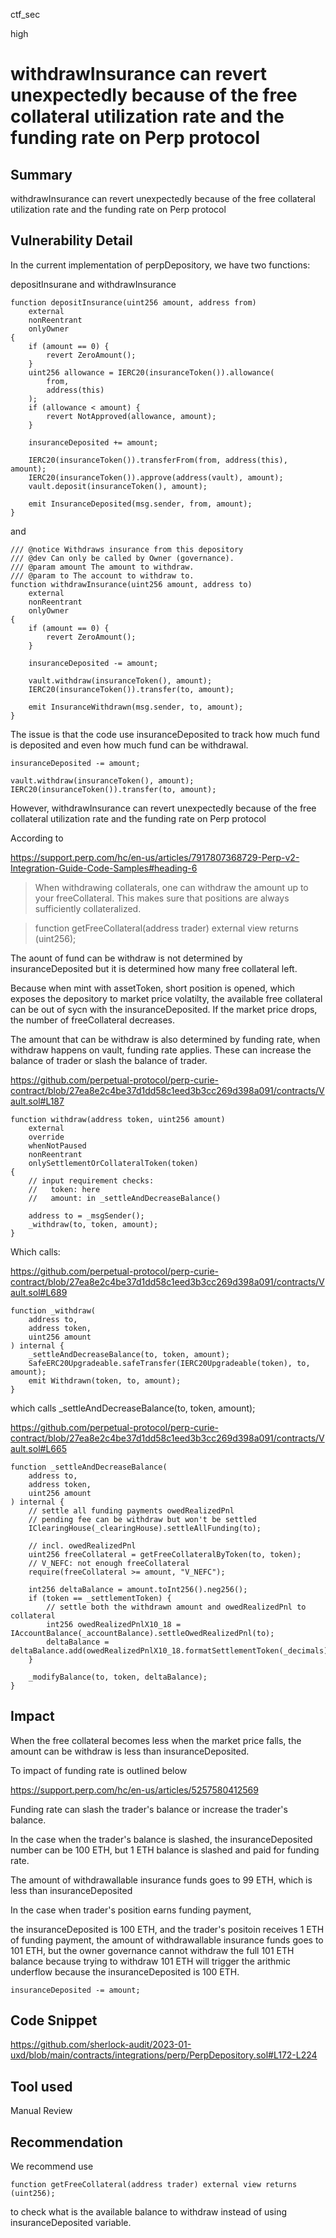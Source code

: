 ctf_sec

high

# withdrawInsurance can revert unexpectedly because of the free collateral utilization rate and the funding rate on Perp protocol

## Summary

withdrawInsurance can revert unexpectedly because of the free collateral utilization rate and the funding rate on Perp protocol

## Vulnerability Detail

In the current implementation of perpDepository, we have two functions:

depositInsurane and withdrawInsurance

```solidity
function depositInsurance(uint256 amount, address from)
	external
	nonReentrant
	onlyOwner
{
	if (amount == 0) {
		revert ZeroAmount();
	}
	uint256 allowance = IERC20(insuranceToken()).allowance(
		from,
		address(this)
	);
	if (allowance < amount) {
		revert NotApproved(allowance, amount);
	}

	insuranceDeposited += amount;

	IERC20(insuranceToken()).transferFrom(from, address(this), amount);
	IERC20(insuranceToken()).approve(address(vault), amount);
	vault.deposit(insuranceToken(), amount);

	emit InsuranceDeposited(msg.sender, from, amount);
}
```

and

```solidity
/// @notice Withdraws insurance from this depository
/// @dev Can only be called by Owner (governance).
/// @param amount The amount to withdraw.
/// @param to The account to withdraw to.
function withdrawInsurance(uint256 amount, address to)
	external
	nonReentrant
	onlyOwner
{
	if (amount == 0) {
		revert ZeroAmount();
	}

	insuranceDeposited -= amount;

	vault.withdraw(insuranceToken(), amount);
	IERC20(insuranceToken()).transfer(to, amount);

	emit InsuranceWithdrawn(msg.sender, to, amount);
}
```

The issue is that the code use insuranceDeposited to track how much fund is deposited and even how much fund can be withdrawal.

```solidity
insuranceDeposited -= amount;

vault.withdraw(insuranceToken(), amount);
IERC20(insuranceToken()).transfer(to, amount);
```

However, withdrawInsurance can revert unexpectedly because of the free collateral utilization rate and the funding rate on Perp protocol

According to 

https://support.perp.com/hc/en-us/articles/7917807368729-Perp-v2-Integration-Guide-Code-Samples#heading-6

> When withdrawing collaterals, one can withdraw the amount up to your freeCollateral. This makes sure that positions are always sufficiently collateralized.

> function getFreeCollateral(address trader) external view returns (uint256);

The aount of fund can be withdraw is not determined by insuranceDeposited but it is determined how many free collateral left.

Because when mint with assetToken, short position is opened, which exposes the depository to market price volatilty, the available free collateral can be out of sycn with the insuranceDeposited. If the market price drops, the number of freeCollateral decreases.

The amount that can be withdraw is also determined by funding rate, when withdraw happens on vault, funding rate applies. These can increase the balance of trader or slash the balance of trader.

https://github.com/perpetual-protocol/perp-curie-contract/blob/27ea8e2c4be37d1dd58c1eed3b3cc269d398a091/contracts/Vault.sol#L187

```solidity
function withdraw(address token, uint256 amount)
	external
	override
	whenNotPaused
	nonReentrant
	onlySettlementOrCollateralToken(token)
{
	// input requirement checks:
	//   token: here
	//   amount: in _settleAndDecreaseBalance()

	address to = _msgSender();
	_withdraw(to, token, amount);
}
```

Which calls:

https://github.com/perpetual-protocol/perp-curie-contract/blob/27ea8e2c4be37d1dd58c1eed3b3cc269d398a091/contracts/Vault.sol#L689

```solidity
function _withdraw(
	address to,
	address token,
	uint256 amount
) internal {
	_settleAndDecreaseBalance(to, token, amount);
	SafeERC20Upgradeable.safeTransfer(IERC20Upgradeable(token), to, amount);
	emit Withdrawn(token, to, amount);
}
```

which calls _settleAndDecreaseBalance(to, token, amount);

https://github.com/perpetual-protocol/perp-curie-contract/blob/27ea8e2c4be37d1dd58c1eed3b3cc269d398a091/contracts/Vault.sol#L665

```solidity
function _settleAndDecreaseBalance(
	address to,
	address token,
	uint256 amount
) internal {
	// settle all funding payments owedRealizedPnl
	// pending fee can be withdraw but won't be settled
	IClearingHouse(_clearingHouse).settleAllFunding(to);

	// incl. owedRealizedPnl
	uint256 freeCollateral = getFreeCollateralByToken(to, token);
	// V_NEFC: not enough freeCollateral
	require(freeCollateral >= amount, "V_NEFC");

	int256 deltaBalance = amount.toInt256().neg256();
	if (token == _settlementToken) {
		// settle both the withdrawn amount and owedRealizedPnl to collateral
		int256 owedRealizedPnlX10_18 = IAccountBalance(_accountBalance).settleOwedRealizedPnl(to);
		deltaBalance = deltaBalance.add(owedRealizedPnlX10_18.formatSettlementToken(_decimals));
	}

	_modifyBalance(to, token, deltaBalance);
}
```

## Impact

When the free collateral becomes less when the market price falls, the amount can be withdraw is less than insuranceDeposited.

To impact of funding rate is outlined below

https://support.perp.com/hc/en-us/articles/5257580412569

Funding rate can slash the trader's balance or increase the trader's balance.

In the case when the trader's balance is slashed, the insuranceDeposited number can be 100 ETH, but 1 ETH balance is slashed and paid for funding rate. 

The amount of withdrawallable insurance funds goes to 99 ETH, which is less than
insuranceDeposited 

In the case when trader's position earns funding payment,

the  insuranceDeposited is 100 ETH, and the trader's positoin receives 1 ETH of funding payment, the amount of withdrawallable insurance funds goes to 101 ETH, but the owner governance cannot withdraw the full 101 ETH balance because trying to withdraw 101 ETH will trigger the arithmic underflow because the insuranceDeposited is 100 ETH.

```solidity
insuranceDeposited -= amount;
```

## Code Snippet

https://github.com/sherlock-audit/2023-01-uxd/blob/main/contracts/integrations/perp/PerpDepository.sol#L172-L224

## Tool used

Manual Review

## Recommendation

We recommend use 

```solidity
function getFreeCollateral(address trader) external view returns (uint256);
```

to check what is the available balance to withdraw instead of using insuranceDeposited variable.